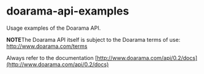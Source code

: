 doarama-api-examples
====================

Usage examples of the Doarama API.

**NOTE**The Doarama API itself is subject to the Doarama terms of use: http://www.doarama.com/terms

Always refer to the documentation [http://www.doarama.com/api/0.2/docs](http://www.doarama.com/api/0.2/docs)
